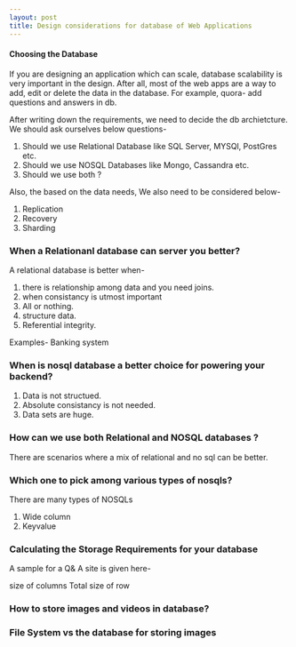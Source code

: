 ```yaml
---
layout: post
title: Design considerations for database of Web Applications
---
```


#### Choosing the Database
If you are designing an application which can scale, database scalability is very important in the design.  After all, most of the web apps are a way to add, edit or delete the data in the database.
For example, quora- add  questions and answers in db.

After writing down the requirements, we need to decide the db archietcture. We should ask ourselves below questions-
1) Should we use Relational Database like SQL Server, MYSQl, PostGres etc.
2) Should we use NOSQL Databases like Mongo, Cassandra etc.
3) Should we use both ?

Also, the based on the data needs, We also need to be considered below-
1) Replication
2) Recovery
3) Sharding



### When a Relationanl database can server you better?
A relational database is better when-
1. there is relationship among data and you need joins.
2. when consistancy is utmost important
3. All or nothing.
4. structure data.
5. Referential integrity.

Examples- Banking system

### When is nosql database a better choice for powering your backend?
1. Data is not structued.
2. Absolute consistancy is not needed.
3. Data sets are huge.

### How can we use both Relational and NOSQL databases ?
There are scenarios where a mix of relational and no sql can be better.


### Which one to pick among various types of nosqls?
There are many types of NOSQLs
1. Wide column
2. Keyvalue


### Calculating the Storage Requirements for your database

A sample for a Q& A site is given here-

size of columns
Total size of row

### How to store images and videos in database?


### File System vs the database for storing images

